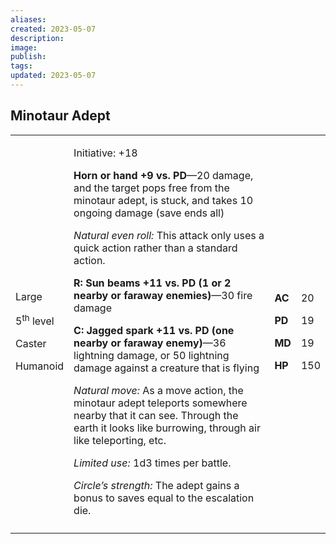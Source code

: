 ```yaml
---
aliases: 
created: 2023-05-07
description: 
image: 
publish: 
tags: 
updated: 2023-05-07
---
```


## Minotaur Adept

<table>
<colgroup>
<col style="width: 16%" />
<col style="width: 71%" />
<col style="width: 5%" />
<col style="width: 6%" />
</colgroup>
<tbody>
<tr class="odd">
<td><p>Large</p>
<p>5<sup>th</sup> level</p>
<p>Caster</p>
<p>Humanoid</p></td>
<td><p>Initiative: +18</p>
<p><strong>Horn or hand +9 vs. PD</strong>—20 damage, and the target
pops free from the minotaur adept, is stuck, and takes 10 ongoing damage
(save ends all)</p>
<p><em>Natural even roll:</em> This attack only uses a quick action
rather than a standard action.</p>
<p><strong>R: Sun beams +11 vs. PD (1 or 2 nearby or faraway
enemies)</strong>—30 fire damage</p>
<p><strong>C: Jagged spark +11 vs. PD (one nearby or faraway
enemy)</strong>—36 lightning damage, or 50 lightning damage against a
creature that is flying</p>
<p><em>Natural move:</em> As a move action, the minotaur adept teleports
somewhere nearby that it can see. Through the earth it looks like
burrowing, through air like teleporting, etc.</p>
<p><em>Limited use:</em> 1d3 times per battle.</p>
<p><em>Circle’s strength:</em> The adept gains a bonus to saves equal to
the escalation die.</p></td>
<td><p><strong>AC</strong></p>
<p><strong>PD</strong></p>
<p><strong>MD</strong></p>
<p><strong>HP</strong></p></td>
<td><p>20</p>
<p>19</p>
<p>19</p>
<p>150</p></td>
</tr>
<tr class="even">
<td></td>
<td></td>
<td></td>
<td></td>
</tr>
</tbody>
</table>

